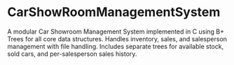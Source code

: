 # CarShowRoomManagementSystem
A modular Car Showroom Management System implemented in C using B+ Trees for all core data structures. Handles inventory, sales, and salesperson management with file handling. Includes separate trees for available stock, sold cars, and per-salesperson sales history.
